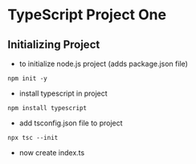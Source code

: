 # TypeScript Project One

## Initializing Project

- to initialize node.js project (adds package.json file)
```
npm init -y
```
- install typescript in project
```
npm install typescript
```
- add tsconfig.json file to project
```
npx tsc --init
```
- now create index.ts

